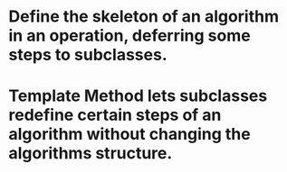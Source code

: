# Define the skeleton of an algorithm in an operation, deferring some steps to subclasses.
# Template Method lets subclasses redefine certain steps of an algorithm without changing the algorithms structure.